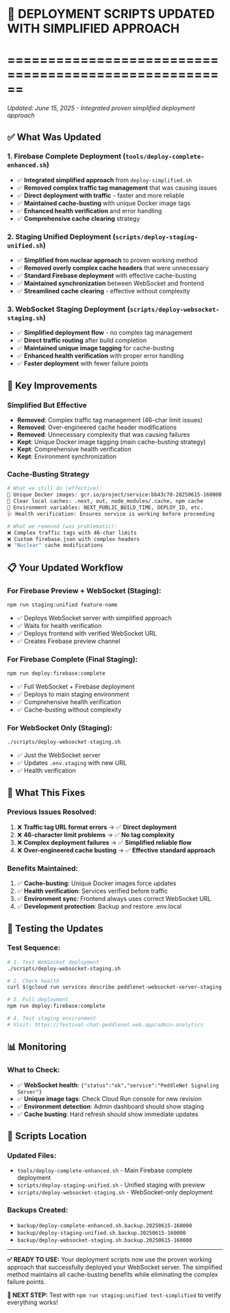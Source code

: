 # 🎉 DEPLOYMENT SCRIPTS UPDATED WITH SIMPLIFIED APPROACH
# ======================================================
*Updated: June 15, 2025 - Integrated proven simplified deployment approach*

## ✅ What Was Updated

### 1. **Firebase Complete Deployment** (`tools/deploy-complete-enhanced.sh`)
- ✅ **Integrated simplified approach** from `deploy-simplified.sh`
- ✅ **Removed complex traffic tag management** that was causing issues
- ✅ **Direct deployment with traffic** - faster and more reliable
- ✅ **Maintained cache-busting** with unique Docker image tags
- ✅ **Enhanced health verification** and error handling
- ✅ **Comprehensive cache clearing** strategy

### 2. **Staging Unified Deployment** (`scripts/deploy-staging-unified.sh`)
- ✅ **Simplified from nuclear approach** to proven working method
- ✅ **Removed overly complex cache headers** that were unnecessary
- ✅ **Standard Firebase deployment** with effective cache-busting
- ✅ **Maintained synchronization** between WebSocket and frontend
- ✅ **Streamlined cache clearing** - effective without complexity

### 3. **WebSocket Staging Deployment** (`scripts/deploy-websocket-staging.sh`)
- ✅ **Simplified deployment flow** - no complex tag management
- ✅ **Direct traffic routing** after build completion
- ✅ **Maintained unique image tagging** for cache-busting
- ✅ **Enhanced health verification** with proper error handling
- ✅ **Faster deployment** with fewer failure points

## 🚀 Key Improvements

### **Simplified But Effective**
- **Removed**: Complex traffic tag management (46-char limit issues)
- **Removed**: Over-engineered cache header modifications
- **Removed**: Unnecessary complexity that was causing failures
- **Kept**: Unique Docker image tagging (main cache-busting strategy)
- **Kept**: Comprehensive health verification
- **Kept**: Environment synchronization

### **Cache-Busting Strategy**
```bash
# What we still do (effective):
🐳 Unique Docker images: gcr.io/project/service:bb43c70-20250615-160000
🧹 Clear local caches: .next, out, node_modules/.cache, npm cache
🔄 Environment variables: NEXT_PUBLIC_BUILD_TIME, DEPLOY_ID, etc.
🩺 Health verification: Ensures service is working before proceeding

# What we removed (was problematic):
❌ Complex traffic tags with 46-char limits
❌ Custom firebase.json with complex headers
❌ "Nuclear" cache modifications
```

## 📋 Your Updated Workflow

### **For Firebase Preview + WebSocket (Staging):**
```bash
npm run staging:unified feature-name
```
- ✅ Deploys WebSocket server with simplified approach
- ✅ Waits for health verification
- ✅ Deploys frontend with verified WebSocket URL
- ✅ Creates Firebase preview channel

### **For Firebase Complete (Final Staging):**
```bash
npm run deploy:firebase:complete
```
- ✅ Full WebSocket + Firebase deployment
- ✅ Deploys to main staging environment
- ✅ Comprehensive health verification
- ✅ Cache-busting without complexity

### **For WebSocket Only (Staging):**
```bash
./scripts/deploy-websocket-staging.sh
```
- ✅ Just the WebSocket server
- ✅ Updates `.env.staging` with new URL
- ✅ Health verification

## 🎯 What This Fixes

### **Previous Issues Resolved:**
1. ❌ **Traffic tag URL format errors** → ✅ **Direct deployment**
2. ❌ **46-character limit problems** → ✅ **No tag complexity**
3. ❌ **Complex deployment failures** → ✅ **Simplified reliable flow**
4. ❌ **Over-engineered cache busting** → ✅ **Effective standard approach**

### **Benefits Maintained:**
1. ✅ **Cache-busting**: Unique Docker images force updates
2. ✅ **Health verification**: Services verified before traffic
3. ✅ **Environment sync**: Frontend always uses correct WebSocket URL
4. ✅ **Development protection**: Backup and restore .env.local

## 🧪 Testing the Updates

### **Test Sequence:**
```bash
# 1. Test WebSocket deployment
./scripts/deploy-websocket-staging.sh

# 2. Check health
curl $(gcloud run services describe peddlenet-websocket-server-staging --region=us-central1 --format="value(status.url)")/health

# 3. Full deployment
npm run deploy:firebase:complete

# 4. Test staging environment
# Visit: https://festival-chat-peddlenet.web.app/admin-analytics
```

## 📊 Monitoring

### **What to Check:**
- ✅ **WebSocket health**: `{"status":"ok","service":"PeddleNet Signaling Server"}`
- ✅ **Unique image tags**: Check Cloud Run console for new revision
- ✅ **Environment detection**: Admin dashboard should show staging
- ✅ **Cache busting**: Hard refresh should show immediate updates

## 🔧 Scripts Location

### **Updated Files:**
- `tools/deploy-complete-enhanced.sh` - Main Firebase complete deployment
- `scripts/deploy-staging-unified.sh` - Unified staging with preview
- `scripts/deploy-websocket-staging.sh` - WebSocket-only deployment

### **Backups Created:**
- `backup/deploy-complete-enhanced.sh.backup.20250615-160000`
- `backup/deploy-staging-unified.sh.backup.20250615-160000`
- `backup/deploy-websocket-staging.sh.backup.20250615-160000`

---

**✅ READY TO USE:** Your deployment scripts now use the proven working approach that successfully deployed your WebSocket server. The simplified method maintains all cache-busting benefits while eliminating the complex failure points.

**🚀 NEXT STEP:** Test with `npm run staging:unified test-simplified` to verify everything works!
